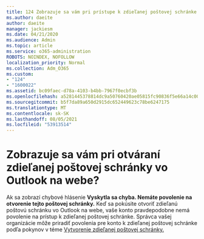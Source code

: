 ```yaml
---
title: 124 Zobrazuje sa vám pri prístupe k zdieľanej poštovej schránke v aplikácii OWA chyba povolenia?
ms.author: daeite
author: daeite
manager: jackiesm
ms.date: 04/21/2020
ms.audience: Admin
ms.topic: article
ms.service: o365-administration
ROBOTS: NOINDEX, NOFOLLOW
localization_priority: Normal
ms.collection: Adm_O365
ms.custom:
- "124"
- "1600022"
ms.assetid: bc09faec-d78a-4103-b4bb-7967f0ecbf3b
ms.openlocfilehash: a5281445378814dc9a50760420ae05815fc90836f5e66a14c00993afbb1921d7
ms.sourcegitcommit: b5f7da89a650d2915dc652449623c78be6247175
ms.translationtype: MT
ms.contentlocale: sk-SK
ms.lasthandoff: 08/05/2021
ms.locfileid: "53913514"
---
```

# <a name="getting-a-permission-error-when-opening-a-shared-mailbox-in-outlook-on-the-web"></a>Zobrazuje sa vám pri otváraní zdieľanej poštovej schránky vo Outlook na webe?

Ak sa zobrazí chybové hlásenie **Vyskytla sa chyba. Nemáte povolenie na otvorenie tejto poštovej schránky.** Keď sa pokúsite otvoriť zdieľanú poštovú schránku vo Outlook na webe, vaše konto pravdepodobne nemá povolenie na prístup k zdieľanej poštovej schránke. Správca vašej organizácie môže priradiť povolenia pre konto k zdieľanej poštovej schránke podľa pokynov v téme [Vytvorenie zdieľanej poštovej schránky.](https://docs.microsoft.com/microsoft-365/admin/email/create-a-shared-mailbox)
  